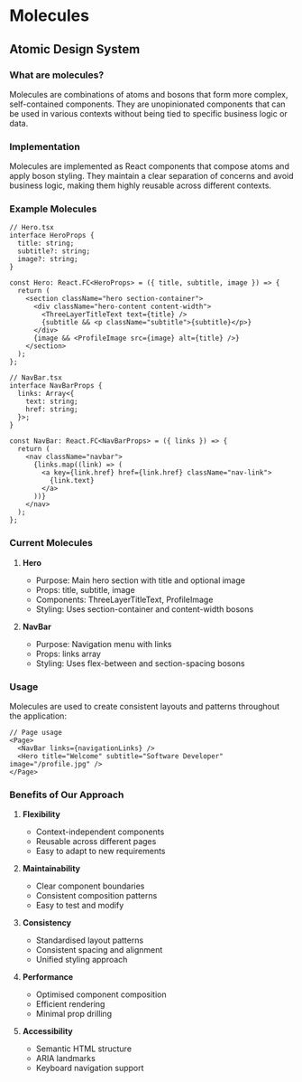 # Molecules

## Atomic Design System

### What are molecules?

Molecules are combinations of atoms and bosons that form more complex, self-contained components. They are unopinionated components that can be used in various contexts without being tied to specific business logic or data.

### Implementation

Molecules are implemented as React components that compose atoms and apply boson styling. They maintain a clear separation of concerns and avoid business logic, making them highly reusable across different contexts.

### Example Molecules

```tsx
// Hero.tsx
interface HeroProps {
  title: string;
  subtitle?: string;
  image?: string;
}

const Hero: React.FC<HeroProps> = ({ title, subtitle, image }) => {
  return (
    <section className="hero section-container">
      <div className="hero-content content-width">
        <ThreeLayerTitleText text={title} />
        {subtitle && <p className="subtitle">{subtitle}</p>}
      </div>
      {image && <ProfileImage src={image} alt={title} />}
    </section>
  );
};

// NavBar.tsx
interface NavBarProps {
  links: Array<{
    text: string;
    href: string;
  }>;
}

const NavBar: React.FC<NavBarProps> = ({ links }) => {
  return (
    <nav className="navbar">
      {links.map((link) => (
        <a key={link.href} href={link.href} className="nav-link">
          {link.text}
        </a>
      ))}
    </nav>
  );
};
```

### Current Molecules

1. **Hero**

   - Purpose: Main hero section with title and optional image
   - Props: title, subtitle, image
   - Components: ThreeLayerTitleText, ProfileImage
   - Styling: Uses section-container and content-width bosons

2. **NavBar**
   - Purpose: Navigation menu with links
   - Props: links array
   - Styling: Uses flex-between and section-spacing bosons

### Usage

Molecules are used to create consistent layouts and patterns throughout the application:

```tsx
// Page usage
<Page>
  <NavBar links={navigationLinks} />
  <Hero title="Welcome" subtitle="Software Developer" image="/profile.jpg" />
</Page>
```

### Benefits of Our Approach

1. **Flexibility**

   - Context-independent components
   - Reusable across different pages
   - Easy to adapt to new requirements

2. **Maintainability**

   - Clear component boundaries
   - Consistent composition patterns
   - Easy to test and modify

3. **Consistency**

   - Standardised layout patterns
   - Consistent spacing and alignment
   - Unified styling approach

4. **Performance**

   - Optimised component composition
   - Efficient rendering
   - Minimal prop drilling

5. **Accessibility**
   - Semantic HTML structure
   - ARIA landmarks
   - Keyboard navigation support
